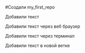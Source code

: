﻿#Создали my_first_repo

Добавили текст

Добавили текст через веб браузер

Добавили текст через терминал

Добавили текст в новой ветке